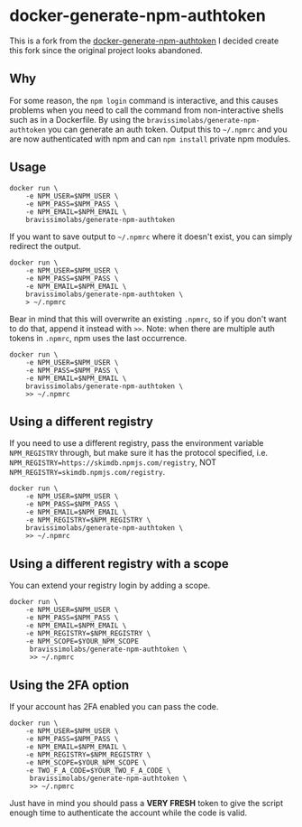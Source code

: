# docker-generate-npm-authtoken
This is a fork from the [docker-generate-npm-authtoken](https://github.com/bravissimolabs/docker-generate-npm-authtoken)
I decided create this fork since the original project looks abandoned.

## Why

For some reason, the `npm login` command is interactive, and this causes problems when you need to call the command from non-interactive shells such as in a Dockerfile. By using the `bravissimolabs/generate-npm-authtoken` you can generate an auth token. Output this to `~/.npmrc` and you are now authenticated with npm and can `npm install` private npm modules.

## Usage

    docker run \
        -e NPM_USER=$NPM_USER \
        -e NPM_PASS=$NPM_PASS \
        -e NPM_EMAIL=$NPM_EMAIL \
        bravissimolabs/generate-npm-authtoken

If you want to save output to `~/.npmrc` where it doesn't exist, you can simply redirect the output.

    docker run \
        -e NPM_USER=$NPM_USER \
        -e NPM_PASS=$NPM_PASS \
        -e NPM_EMAIL=$NPM_EMAIL \
        bravissimolabs/generate-npm-authtoken \
        > ~/.npmrc

Bear in mind that this will overwrite an existing `.npmrc`, so if you don't want to do that, append it instead with `>>`. Note: when there are multiple auth tokens in `.npmrc`, npm uses the last occurrence.

    docker run \
        -e NPM_USER=$NPM_USER \
        -e NPM_PASS=$NPM_PASS \
        -e NPM_EMAIL=$NPM_EMAIL \
        bravissimolabs/generate-npm-authtoken \
        >> ~/.npmrc

## Using a different registry

If you need to use a different registry, pass the environment variable `NPM_REGISTRY` through, but make sure it has the protocol specified, i.e. `NPM_REGISTRY=https://skimdb.npmjs.com/registry`, NOT `NPM_REGISTRY=skimdb.npmjs.com/registry`.

    docker run \
        -e NPM_USER=$NPM_USER \
        -e NPM_PASS=$NPM_PASS \
        -e NPM_EMAIL=$NPM_EMAIL \
        -e NPM_REGISTRY=$NPM_REGISTRY \
        bravissimolabs/generate-npm-authtoken \
        >> ~/.npmrc

## Using a different registry with a scope

You can extend your registry login by adding a scope.

    docker run \
        -e NPM_USER=$NPM_USER \
        -e NPM_PASS=$NPM_PASS \
        -e NPM_EMAIL=$NPM_EMAIL \
        -e NPM_REGISTRY=$NPM_REGISTRY \
        -e NPM_SCOPE=$YOUR_NPM_SCOPE
         bravissimolabs/generate-npm-authtoken \
         >> ~/.npmrc

## Using the 2FA option

If your account has 2FA enabled you can pass the code.

    docker run \
        -e NPM_USER=$NPM_USER \
        -e NPM_PASS=$NPM_PASS \
        -e NPM_EMAIL=$NPM_EMAIL \
        -e NPM_REGISTRY=$NPM_REGISTRY \
        -e NPM_SCOPE=$YOUR_NPM_SCOPE \
        -e TWO_F_A_CODE=$YOUR_TWO_F_A_CODE \
         bravissimolabs/generate-npm-authtoken \
         >> ~/.npmrc

Just have in mind you should pass a **VERY FRESH** token to give the script enough time to authenticate the account while the code is valid.
